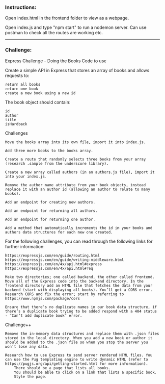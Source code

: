 ### Instructions: 

Open index.html in the frontend folder to view as a webpage. 

Open index.js and type "npm start" to run a nodemon server. Can use postman to check all the routes are working etc. 


---

### Challenge: 

Express Challenge - Doing the Books
Code to use

Create a simple API in Express that stores an array of books and allows requests to:

    return all books
    return one book
    create a new book using a new id

The book object should contain:

    id
    author
    title
    isHardback

Challenges

    Move the books array into its own file, import it into index.js.

    Add three more books to the books array.

    Create a route that randomly selects three books from your array (research .sample from the underscore library).

    Create a new array called authors (in an authors.js file), import it into your index.js.

    Remove the author name attribute from your book objects, instead replace it with an author id (allowing an author to relate to many books).

    Add an endpoint for creating new authors.

    Add an endpoint for returning all authors.

    Add an endpoint for returning one author.

    Add a method that automatically increments the id in your books and authors data structures for each new one created.

For the following challenges, you can read through the following links for further information:

    https://expressjs.com/en/guide/routing.html
    https://expressjs.com/en/guide/writing-middleware.html
    https://expressjs.com/en/4x/api.html#express
    https://expressjs.com/en/4x/api.html#req

    Make two directories; one called backend, the other called frontend. Move all of the Express code into the backend directory. In the frontend directory add an HTML file that fetches the data from your backend (start with displaying all books). You’ll get a CORS error. Research CORS and fix the error; start by referring to https://www.npmjs.com/package/cors

    Ensure that there’s no duplicate names in our book data structure, if there’s a duplicate book trying to be added respond with a 404 status - “Can’t add duplicate book” error.

Challenge++

    Remove the in-memory data structures and replace them with .json files stored in the local directory. When you add a new book or author it should be added to the .json file so when you stop the server you won’t lose any data.

    Research how to use Express to send server rendered HTML files. You can use the Pug templating engine to write dynamic HTML (refer to https://pugjs.org/api/getting-started.html for more information).
        There should be a page that lists all books.
        You should be able to click on a link that lists a specific book.
        Style the page.


